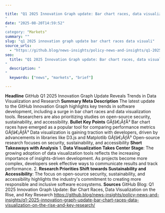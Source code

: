 ```yaml
---

title: "Q1 2025 Innovation Graph update: Bar chart races, data visualization on the rise, and key research'"
date: "2025-08-20T14:59:52""
category: "Markets"
summary: ""
slug: "q1 2025 innovation graph update bar chart races data visuali"
source_urls:
  - "https://github.blog/news-insights/policy-news-and-insights/q1-2025-innovation-graph-update-bar-chart-races-data-visualization-on-the-rise-and-key-research/"
seo:
  title: "Q1 2025 Innovation Graph update: Bar chart races, data visualization on the rise, and key research | Hash n Hedge'"
  description: ""
  keywords: ["news", "markets", "brief"]

---
```

**Headline**  GitHub Q1 2025 Innovation Graph Update Reveals Trends in Data Visualization and Research  **Summary Meta Description** The latest update to the GitHub Innovation Graph highlights key trends in software development, including a surge in bar chart races and data visualization tools. Researchers are also prioritizing studies on open-source security, sustainability, and accessibility.  **Bullet Key Points**  GÃƒâ€¡ÃƒÂ³ Bar chart races have emerged as a popular tool for comparing performance metrics GÃƒâ€¡ÃƒÂ³ Data visualization is gaining traction with developers, driven by advancements in libraries like D3.js and Matplotlib GÃƒâ€¡ÃƒÂ³ Open-source research focuses on security, sustainability, and accessibility  **Short Takeaways with Analysis**  1. **Data Visualization Takes Center Stage**: The growing adoption of data visualization tools reflects the increasing importance of insights-driven development. As projects become more complex, developers seek effective ways to communicate results and track performance. 2. **Research Priorities Shift towards Sustainability and Accessibility**: The focus on open-source security, sustainability, and accessibility highlights the industry's commitment to creating more responsible and inclusive software ecosystems.  **Sources**  GitHub Blog: Q1 2025 Innovation Graph Update: Bar Chart Races, Data Visualization on the Rise, and Key Research https://github.blog/news-insights/policy-news-and-insights/q1-2025-innovation-graph-update-bar-chart-races-data-visualization-on-the-rise-and-key-research/ 
